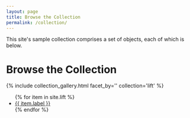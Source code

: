 ```yaml
---
layout: page
title: Browse the Collection
permalink: /collection/
---
```


This site's sample collection comprises a set of objects, each of which is below. 

# Browse the Collection

{% include collection_gallery.html facet_by='' collection='lift' %}

<ul>
    {% for item in site.lift %}
        <li><a href="{{ site.baseurl }}/lift/{{ item.pid }}/">{{ item.label }}</a></li>
    {% endfor %}
</ul>



